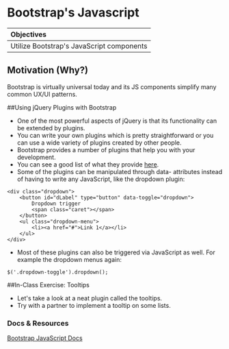 # Bootstrap's Javascript

| Objectives |
| :--- |
| Utilize Bootstrap's JavaScript components |

## Motivation (Why?)

Bootstrap is virtually universal today and its JS components simplify many common UX/UI patterns.

##Using jQuery Plugins with Bootstrap
- One of the most powerful aspects of jQuery is that its functionality can be extended by plugins.
- You can write your own plugins which is pretty straightforward or you can use a wide variety of plugins created by other people.
- Bootstrap provides a number of plugins that help you with your development.
- You can see a good list of what they provide [here](http://getbootstrap.com/javascript/).
- Some of the plugins can be manipulated through data- attributes instead of having to write any JavaScript, like the dropdown plugin:

```
<div class="dropdown">
	<button id="dLabel" type="button" data-toggle="dropdown">
		Dropdown trigger
		<span class="caret"></span>
	</button>
	<ul class="dropdown-menu">
		<li><a href="#">Link 1</a></li>
	</ul>
</div>
```

- Most of these plugins can also be triggered via JavaScript as well. For example the dropdown menus again:

```
$('.dropdown-toggle').dropdown();
```

##In-Class Exercise: Tooltips
- Let's take a look at a neat plugin called the tooltips.
- Try with a partner to implement a tooltip on some lists.

### Docs & Resources

[Bootstrap JavaScript Docs](http://getbootstrap.com/javascript/)
